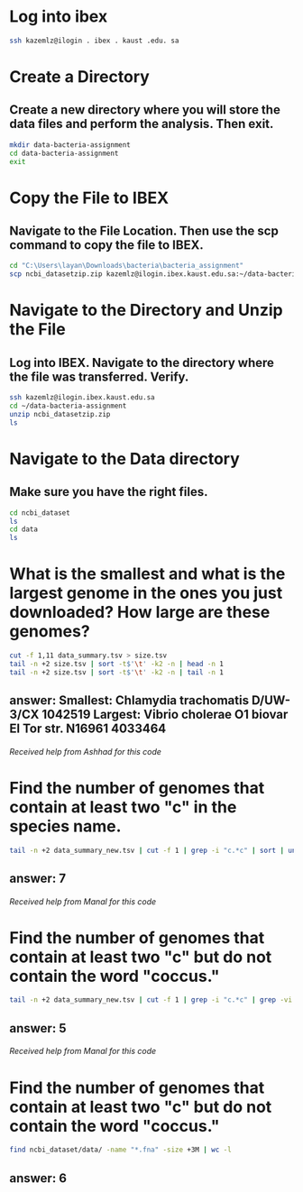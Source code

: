 # Log into ibex

 ```bash
ssh kazemlz@ilogin . ibex . kaust .edu. sa
```




# Create a Directory
## Create a new directory where you will store the data files and perform the analysis. Then exit.
 ```bash
mkdir data-bacteria-assignment
cd data-bacteria-assignment
exit
```




# Copy the File to IBEX
## Navigate to the File Location. Then use the scp command to copy the file to IBEX.
 ```bash
cd "C:\Users\layan\Downloads\bacteria\bacteria_assignment"
scp ncbi_datasetzip.zip kazemlz@ilogin.ibex.kaust.edu.sa:~/data-bacteria-assignment/
```




# Navigate to the Directory and Unzip the File
## Log into IBEX. Navigate to the directory where the file was transferred. Verify.
 ```bash
ssh kazemlz@ilogin.ibex.kaust.edu.sa
cd ~/data-bacteria-assignment
unzip ncbi_datasetzip.zip
ls
```




# Navigate to the Data directory
## Make sure you have the right files. 
 ```bash
cd ncbi_dataset
ls
cd data
ls
```




# What is the smallest and what is the largest genome in the ones you just downloaded? How large are these genomes?
```bash
cut -f 1,11 data_summary.tsv > size.tsv
tail -n +2 size.tsv | sort -t$'\t' -k2 -n | head -n 1
tail -n +2 size.tsv | sort -t$'\t' -k2 -n | tail -n 1
```
## answer: Smallest: Chlamydia trachomatis D/UW-3/CX 1042519   Largest: Vibrio cholerae O1 biovar El Tor str. N16961    4033464 
###### Received help from Ashhad for this code




# Find the number of genomes that contain at least two "c" in the species name.
```bash
tail -n +2 data_summary_new.tsv | cut -f 1 | grep -i "c.*c" | sort | uniq | wc -l
```
## answer: 7
###### Received help from Manal for this code





# Find the number of genomes that contain at least two "c" but do not contain the word "coccus."
```bash
tail -n +2 data_summary_new.tsv | cut -f 1 | grep -i "c.*c" | grep -vi "coccus" | sort | uniq | wc -l
```
## answer: 5
###### Received help from Manal for this code




# Find the number of genomes that contain at least two "c" but do not contain the word "coccus."
```bash
find ncbi_dataset/data/ -name "*.fna" -size +3M | wc -l
```
## answer: 6



